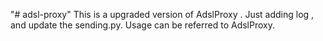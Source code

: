 "# adsl-proxy" 
This is a upgraded version of AdslProxy . Just adding log , and update the sending.py. 
Usage can be referred to AdslProxy.
